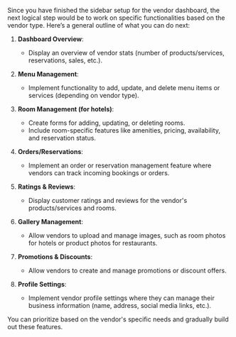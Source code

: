 Since you have finished the sidebar setup for the vendor dashboard, the next logical step would be to work on specific functionalities based on the vendor type. Here’s a general outline of what you can do next:

1. **Dashboard Overview**:
   - Display an overview of vendor stats (number of products/services, reservations, sales, etc.).

2. **Menu Management**:
   - Implement functionality to add, update, and delete menu items or services (depending on vendor type).

3. **Room Management (for hotels)**:
   - Create forms for adding, updating, or deleting rooms.
   - Include room-specific features like amenities, pricing, availability, and reservation status.

4. **Orders/Reservations**:
   - Implement an order or reservation management feature where vendors can track incoming bookings or orders.

5. **Ratings & Reviews**:
   - Display customer ratings and reviews for the vendor's products/services and rooms.

6. **Gallery Management**:
   - Allow vendors to upload and manage images, such as room photos for hotels or product photos for restaurants.

7. **Promotions & Discounts**:
   - Allow vendors to create and manage promotions or discount offers.

8. **Profile Settings**:
   - Implement vendor profile settings where they can manage their business information (name, address, social media links, etc.).

You can prioritize based on the vendor's specific needs and gradually build out these features.